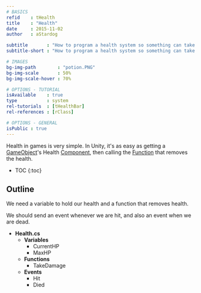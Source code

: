 ```yaml
---
# BASICS
refid    : tHealth
title    : "Health"
date     : 2015-11-02
author   : aStardog

subtitle       : "How to program a health system so something can take damage!"
subtitle-short : "How to program a health system so something can take damage!"

# IMAGES
bg-img-path        : "potion.PNG"
bg-img-scale       : 50%
bg-img-scale-hover : 70%

# OPTIONS - TUTORIAL
isAvailable    : true
type           : system
rel-tutorials  : [tHealthBar]
rel-references : [rClass]

# OPTIONS - GENERAL
isPublic : true
---
```

Health in games is very simple. In Unity, it's as easy as getting a <a href="{{ site.url }}{{ site.url-references-unity }}gameobject">GameObject</a>'s Health <a href="{{ site.url }}{{ site.url-references-unity }}component">Component</a>, then calling the <a href="{{ site.url }}{{ site.url-references-programming }}class">Function</a> that removes the health.

* TOC
{:toc}

## Outline

We need a variable to hold our health and a function that removes health.

We should send an event whenever we are hit, and also an event when we are dead.

* **Health.cs**
  * **Variables**
    * CurrentHP
	* MaxHP
  * **Functions**
    * TakeDamage
  * **Events**
    * Hit
	* Died